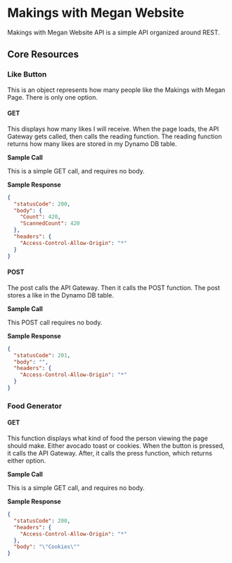 # Makings with Megan Website

Makings with Megan Website API is a simple API organized around REST. 

## Core Resources

### Like Button

This is an object represents how many people like the Makings with Megan Page. There is only one option.

#### GET
This displays how many likes I will receive. When the page loads, the API Gateway gets called, then calls the reading function. The reading function returns how many likes are stored in my Dynamo DB table. 

**Sample Call**

This is a simple GET call, and requires no body.

**Sample Response**

```json
{
  "statusCode": 200,
  "body": {
    "Count": 420,
    "ScannedCount": 420
  },
  "headers": {
    "Access-Control-Allow-Origin": "*"
  }
}
```

#### POST

The post calls the API Gateway. Then it calls the POST function. The post stores a like in the Dynamo DB table. 

**Sample Call**

This POST call requires no body.

**Sample Response**

```json
{
  "statusCode": 201,
  "body": "",
  "headers": {
    "Access-Control-Allow-Origin": "*"
  }
}
```

### Food Generator

#### GET

This function displays what kind of food the person viewing the page should make. Either avocado toast or cookies. When the button is pressed, it calls the API Gateway. After, it calls the press function, which returns either option. 

**Sample Call**

This is a simple GET call, and requires no body.

**Sample Response**

```json
{
  "statusCode": 200,
  "headers": {
    "Access-Control-Allow-Origin": "*"
  },
  "body": "\"Cookies\""
}

